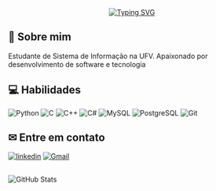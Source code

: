 

<div align="center">
    <a href="https://git.io/typing-svg"><img src="https://readme-typing-svg.demolab.com?font=Bitcount+Prop+Single&weight=500&size=27&duration=2500&pause=100&color=8d192b&center=true&vCenter=true&multiline=true&width=524&height=100&lines=Muito+Prazer;%E2%99%9C+Eu+sou+o+Phelipe+%E2%99%9e](https://readme-typing-svg.demolab.com?font=Bitcount+Prop+Single&weight=500&size=27&duration=2500&pause=100&color=8d192b&center=true&vCenter=true&multiline=true&width=524&height=100&lines=Ola!;+Eu+sou+o+JUJU BALA TENSA+" alt="Typing SVG" /></a> 
</div>

## 🚀 Sobre mim
Estudante de Sistema de Informação na UFV. Apaixonado por desenvolvimento de software e tecnologia


## 💻 Habilidades


![Python](https://img.shields.io/badge/python-3670A0?style=for-the-badge&logo=python&logoColor=ffdd54)
![C](https://img.shields.io/badge/-00599C?style=for-the-badge&logo=c&logoColor=white)
![C++](https://img.shields.io/badge/C%2B%2B-00599C?style=for-the-badge&logo=c%2B%2B&logoColor=white)
![C#](https://img.shields.io/badge/C%23-239120?style=for-the-badge&logo=c-sharp&logoColor=white)
![MySQL](https://img.shields.io/badge/MySQL-00000F?style=for-the-badge&logo=mysql&logoColor=white)
![PostgreSQL](https://img.shields.io/badge/PostgreSQL-000?style=for-the-badge&logo=postgresql)
![Git](https://img.shields.io/badge/GIT-E44C30?style=for-the-badge&logo=git&logoColor=white)

## ✉ Entre em contato 

[![linkedin](https://img.shields.io/badge/linkedin-0A66C2?style=for-the-badge&logo=linkedin&logoColor=white)](https://www.linkedin.com/in/hudson-candido-9a8b91250/)
[![Gmail](https://img.shields.io/badge/Gmail-333333?style=for-the-badge&logo=gmail&logoColor=red)](mailto:hudsoncandido0110@gmail.com)
##
 
![GitHub Stats](https://github-readme-stats.vercel.app/api?username=hudson0110&theme=transparent&bg_color=000&border_color=30A3DC&show_icons=true&icon_color=30A3DC&title_color=E94D5F&text_color=FFF)
